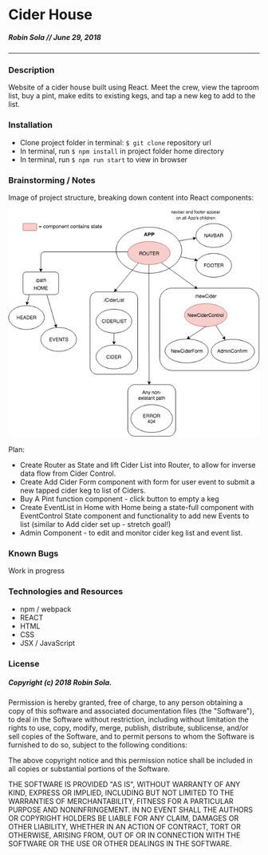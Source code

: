 # Cider House
##### Robin Sola // June 29, 2018
---
### Description
 Website of a cider house built using React. Meet the crew, view the taproom list, buy a pint, make edits to existing kegs, and tap a new keg to add to the list.

### Installation
* Clone project folder in terminal: `$ git clone` repository url
* In terminal, run `$ npm install` in project folder home directory
* In terminal, run `$ npm run start` to view in browser

### Brainstorming / Notes
Image of project structure, breaking down content into React components:

![project structure](./diagram.jpg)

Plan:
* Create Router as State and lift Cider List into Router, to allow for inverse data flow from Cider Control.
* Create Add Cider Form component with form for user event to submit a new tapped cider keg to list of Ciders.
* Buy A Pint function component - click button to empty a keg
* Create EventList in Home with Home being a state-full component with EventControl State component and functionality to add new Events to list (similar to Add cider set up - stretch goal!)
* Admin Component - to edit and monitor cider keg list and event list.

### Known Bugs
Work in progress

### Technologies and Resources
* npm / webpack
* REACT
* HTML
* CSS
* JSX / JavaScript

### License
##### Copyright (c) 2018 Robin Sola.
Permission is hereby granted, free of charge, to any person obtaining a copy of this software and associated documentation files (the "Software"), to deal in the Software without restriction, including without limitation the rights to use, copy, modify, merge, publish, distribute, sublicense, and/or sell copies of the Software, and to permit persons to whom the Software is furnished to do so, subject to the following conditions:

The above copyright notice and this permission notice shall be included in all copies or substantial portions of the Software.

THE SOFTWARE IS PROVIDED "AS IS", WITHOUT WARRANTY OF ANY KIND, EXPRESS OR IMPLIED, INCLUDING BUT NOT LIMITED TO THE WARRANTIES OF MERCHANTABILITY, FITNESS FOR A PARTICULAR PURPOSE AND NONINFRINGEMENT. IN NO EVENT SHALL THE AUTHORS OR COPYRIGHT HOLDERS BE LIABLE FOR ANY CLAIM, DAMAGES OR OTHER LIABILITY, WHETHER IN AN ACTION OF CONTRACT, TORT OR OTHERWISE, ARISING FROM, OUT OF OR IN CONNECTION WITH THE SOFTWARE OR THE USE OR OTHER DEALINGS IN THE SOFTWARE.
